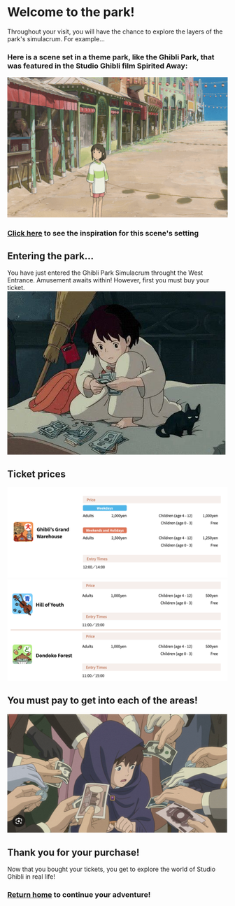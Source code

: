 # Welcome to the park!

Throughout your visit, you will have the chance to explore the layers of the park's simulacrum. For example...

### Here is a scene set in a theme park, like the Ghibli Park, that was featured in the Studio Ghibli film Spirited Away:
![Spirited Away park](spirited-park.png)
### [Click here]() to see the inspiration for this scene's setting 


## Entering the park...
You have just entered the Ghibli Park Simulacrum throught the West Entrance. Amusement awaits within! However, first you must buy your ticket.
<br>
![Kiki money](cash-kiki.jpeg)

## Ticket prices
![Tickets 1](tickets1.png)
![Tickets 2](tickets2.png)

## You must pay to get into each of the areas!
![Marnie cash](money-marnie.png)

## Thank you for your purchase!
Now that you bought your tickets, you get to explore the world of Studio Ghibli in real life!

### [Return home](https://github.com/mollyjones2023/ghibli-simulacrum/tree/main#readme) to continue your adventure!
